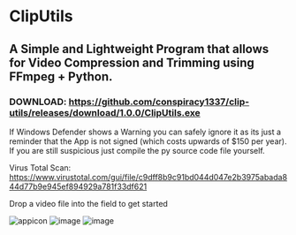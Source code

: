 # ClipUtils

## A Simple and Lightweight Program that allows for Video Compression and Trimming using FFmpeg + Python.

### DOWNLOAD: https://github.com/conspiracy1337/clip-utils/releases/download/1.0.0/ClipUtils.exe

If Windows Defender shows a Warning you can safely ignore it as its just a reminder that the App is not signed (which costs upwards of $150 per year). If you are still suspicious just compile the py source code file yourself.

Virus Total Scan: https://www.virustotal.com/gui/file/c9dff8b9c91bd044d047e2b3975abada844d77b9e945ef894929a781f33df621

Drop a video file into the field to get started

![appicon](https://github.com/user-attachments/assets/20e6eaee-f999-40d3-8573-c88dca112562)
![image](https://github.com/user-attachments/assets/b29632e6-0a8e-48ee-95ea-16f30b3f638e)
![image](https://github.com/user-attachments/assets/03b43bdb-f927-4c01-9a33-2b7304d79209)


